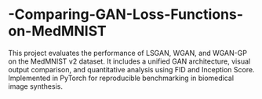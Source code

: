 # -Comparing-GAN-Loss-Functions-on-MedMNIST
This project evaluates the performance of LSGAN, WGAN, and WGAN-GP on the MedMNIST v2 dataset. It includes a unified GAN architecture, visual output comparison, and quantitative analysis using FID and Inception Score. Implemented in PyTorch for reproducible benchmarking in biomedical image synthesis.
